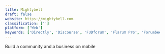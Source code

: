 ```yaml
---
title: Mightybell
draft: false 
website: https://mightybell.com
classification: ['']
platform: ['Web']
keywords: ['Directly', 'Discourse', 'FUDforum', 'Flarum Pro', 'Forumbee', 'GraphJS', 'Jitbit .NET Forum', 'Memeni', 'MyBB', 'SocialGO', 'Vanilla Forums', 'XenForo', 'Zimbra Communities', 'esoTalk', 'jforum']
---
```

Build a community and a business on mobile